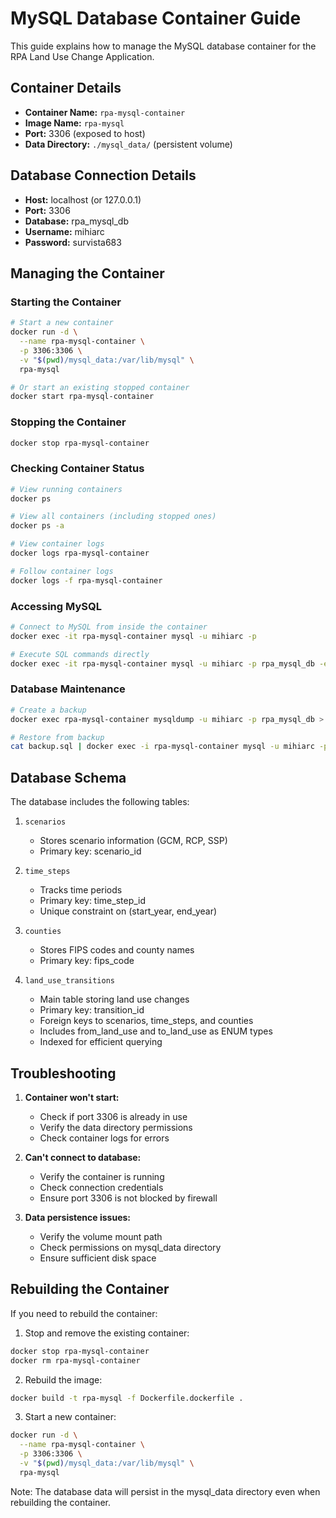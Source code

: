 # MySQL Database Container Guide

This guide explains how to manage the MySQL database container for the RPA Land Use Change Application.

## Container Details

- **Container Name:** `rpa-mysql-container`
- **Image Name:** `rpa-mysql`
- **Port:** 3306 (exposed to host)
- **Data Directory:** `./mysql_data/` (persistent volume)

## Database Connection Details

- **Host:** localhost (or 127.0.0.1)
- **Port:** 3306
- **Database:** rpa_mysql_db
- **Username:** mihiarc
- **Password:** survista683

## Managing the Container

### Starting the Container

```bash
# Start a new container
docker run -d \
  --name rpa-mysql-container \
  -p 3306:3306 \
  -v "$(pwd)/mysql_data:/var/lib/mysql" \
  rpa-mysql

# Or start an existing stopped container
docker start rpa-mysql-container
```

### Stopping the Container

```bash
docker stop rpa-mysql-container
```

### Checking Container Status

```bash
# View running containers
docker ps

# View all containers (including stopped ones)
docker ps -a

# View container logs
docker logs rpa-mysql-container

# Follow container logs
docker logs -f rpa-mysql-container
```

### Accessing MySQL

```bash
# Connect to MySQL from inside the container
docker exec -it rpa-mysql-container mysql -u mihiarc -p

# Execute SQL commands directly
docker exec -it rpa-mysql-container mysql -u mihiarc -p rpa_mysql_db -e "YOUR_SQL_COMMAND"
```

### Database Maintenance

```bash
# Create a backup
docker exec rpa-mysql-container mysqldump -u mihiarc -p rpa_mysql_db > backup.sql

# Restore from backup
cat backup.sql | docker exec -i rpa-mysql-container mysql -u mihiarc -p rpa_mysql_db
```

## Database Schema

The database includes the following tables:

1. `scenarios`
   - Stores scenario information (GCM, RCP, SSP)
   - Primary key: scenario_id

2. `time_steps`
   - Tracks time periods
   - Primary key: time_step_id
   - Unique constraint on (start_year, end_year)

3. `counties`
   - Stores FIPS codes and county names
   - Primary key: fips_code

4. `land_use_transitions`
   - Main table storing land use changes
   - Primary key: transition_id
   - Foreign keys to scenarios, time_steps, and counties
   - Includes from_land_use and to_land_use as ENUM types
   - Indexed for efficient querying

## Troubleshooting

1. **Container won't start:**
   - Check if port 3306 is already in use
   - Verify the data directory permissions
   - Check container logs for errors

2. **Can't connect to database:**
   - Verify the container is running
   - Check connection credentials
   - Ensure port 3306 is not blocked by firewall

3. **Data persistence issues:**
   - Verify the volume mount path
   - Check permissions on mysql_data directory
   - Ensure sufficient disk space

## Rebuilding the Container

If you need to rebuild the container:

1. Stop and remove the existing container:
```bash
docker stop rpa-mysql-container
docker rm rpa-mysql-container
```

2. Rebuild the image:
```bash
docker build -t rpa-mysql -f Dockerfile.dockerfile .
```

3. Start a new container:
```bash
docker run -d \
  --name rpa-mysql-container \
  -p 3306:3306 \
  -v "$(pwd)/mysql_data:/var/lib/mysql" \
  rpa-mysql
```

Note: The database data will persist in the mysql_data directory even when rebuilding the container. 